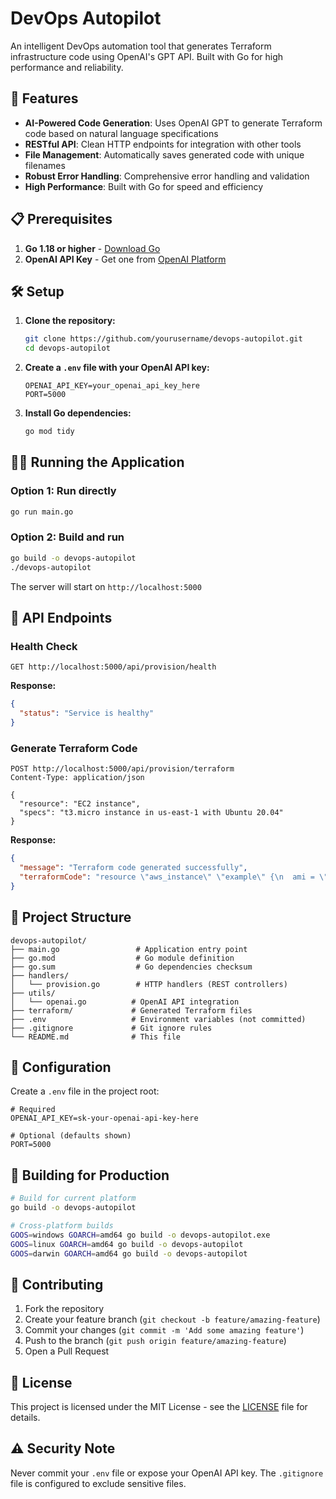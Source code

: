 # DevOps Autopilot

An intelligent DevOps automation tool that generates Terraform infrastructure code using OpenAI's GPT API. Built with Go for high performance and reliability.

## 🚀 Features

- **AI-Powered Code Generation**: Uses OpenAI GPT to generate Terraform code based on natural language specifications
- **RESTful API**: Clean HTTP endpoints for integration with other tools
- **File Management**: Automatically saves generated code with unique filenames
- **Robust Error Handling**: Comprehensive error handling and validation
- **High Performance**: Built with Go for speed and efficiency

## 📋 Prerequisites

1. **Go 1.18 or higher** - [Download Go](https://golang.org/dl/)
2. **OpenAI API Key** - Get one from [OpenAI Platform](https://platform.openai.com/api-keys)

## 🛠️ Setup

1. **Clone the repository:**
   ```bash
   git clone https://github.com/yourusername/devops-autopilot.git
   cd devops-autopilot
   ```

2. **Create a `.env` file with your OpenAI API key:**
   ```env
   OPENAI_API_KEY=your_openai_api_key_here
   PORT=5000
   ```

3. **Install Go dependencies:**
   ```bash
   go mod tidy
   ```

## 🏃‍♂️ Running the Application

### Option 1: Run directly
```bash
go run main.go
```

### Option 2: Build and run
```bash
go build -o devops-autopilot
./devops-autopilot
```

The server will start on `http://localhost:5000`

## 📡 API Endpoints

### Health Check
```http
GET http://localhost:5000/api/provision/health
```

**Response:**
```json
{
  "status": "Service is healthy"
}
```

### Generate Terraform Code
```http
POST http://localhost:5000/api/provision/terraform
Content-Type: application/json

{
  "resource": "EC2 instance",
  "specs": "t3.micro instance in us-east-1 with Ubuntu 20.04"
}
```

**Response:**
```json
{
  "message": "Terraform code generated successfully",
  "terraformCode": "resource \"aws_instance\" \"example\" {\n  ami = \"ami-0c55b159cbfafe1d0\"\n  instance_type = \"t3.micro\"\n}"
}
```

## 📁 Project Structure

```
devops-autopilot/
├── main.go                 # Application entry point
├── go.mod                  # Go module definition
├── go.sum                  # Go dependencies checksum
├── handlers/
│   └── provision.go        # HTTP handlers (REST controllers)
├── utils/
│   └── openai.go          # OpenAI API integration
├── terraform/             # Generated Terraform files
├── .env                   # Environment variables (not committed)
├── .gitignore             # Git ignore rules
└── README.md              # This file
```

## 🔧 Configuration

Create a `.env` file in the project root:

```env
# Required
OPENAI_API_KEY=sk-your-openai-api-key-here

# Optional (defaults shown)
PORT=5000
```

## 🚀 Building for Production

```bash
# Build for current platform
go build -o devops-autopilot

# Cross-platform builds
GOOS=windows GOARCH=amd64 go build -o devops-autopilot.exe
GOOS=linux GOARCH=amd64 go build -o devops-autopilot
GOOS=darwin GOARCH=amd64 go build -o devops-autopilot
```

## 🤝 Contributing

1. Fork the repository
2. Create your feature branch (`git checkout -b feature/amazing-feature`)
3. Commit your changes (`git commit -m 'Add some amazing feature'`)
4. Push to the branch (`git push origin feature/amazing-feature`)
5. Open a Pull Request

## 📝 License

This project is licensed under the MIT License - see the [LICENSE](LICENSE) file for details.

## ⚠️ Security Note

Never commit your `.env` file or expose your OpenAI API key. The `.gitignore` file is configured to exclude sensitive files.
